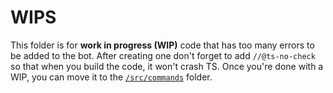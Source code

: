 # WIPS
This folder is for **work in progress (WIP)** code that has too many errors to be added to the bot. After creating one don't forget to add `//@ts-no-check` so that when you build the code, it won't crash TS. Once you're done with a WIP, you can move it to the [`/src/commands`](https://github.com/Turtlepaw/signal/tree/main/src/commands) folder.